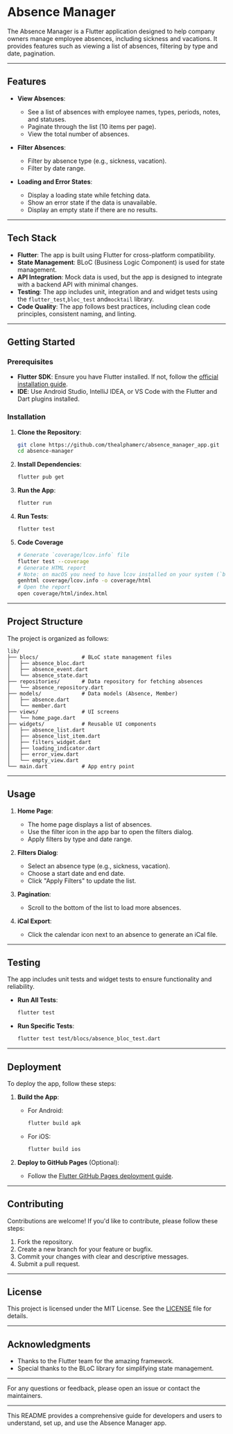 

# Absence Manager

The Absence Manager is a Flutter application designed to help company owners manage employee absences, including sickness and vacations. It provides features such as viewing a list of absences, filtering by type and date, pagination.

---

## Features

- **View Absences**:
  - See a list of absences with employee names, types, periods, notes, and statuses.
  - Paginate through the list (10 items per page).
  - View the total number of absences.

- **Filter Absences**:
  - Filter by absence type (e.g., sickness, vacation).
  - Filter by date range.

- **Loading and Error States**:
  - Display a loading state while fetching data.
  - Show an error state if the data is unavailable.
  - Display an empty state if there are no results.

---

## Tech Stack

- **Flutter**: The app is built using Flutter for cross-platform compatibility.
- **State Management**: BLoC (Business Logic Component) is used for state management.
- **API Integration**: Mock data is used, but the app is designed to integrate with a backend API with minimal changes.
- **Testing**: The app includes unit, integration and and widget tests using the `flutter_test`,`bloc_test` and`mocktail` library.
- **Code Quality**: The app follows best practices, including clean code principles, consistent naming, and linting.

---

## Getting Started

### Prerequisites

- **Flutter SDK**: Ensure you have Flutter installed. If not, follow the [official installation guide](https://flutter.dev/docs/get-started/install).
- **IDE**: Use Android Studio, IntelliJ IDEA, or VS Code with the Flutter and Dart plugins installed.

### Installation

1. **Clone the Repository**:
   ```bash
   git clone https://github.com/thealphamerc/absence_manager_app.git
   cd absence-manager
   ```

2. **Install Dependencies**:
   ```bash
   flutter pub get
   ```

3. **Run the App**:
   ```bash
   flutter run
   ```

4. **Run Tests**:
   ```bash
   flutter test
   ```
5. **Code Coverage**

    ```bash
    # Generate `coverage/lcov.info` file
    flutter test --coverage
    # Generate HTML report
    # Note: on macOS you need to have lcov installed on your system (`brew install lcov`) to use this:
    genhtml coverage/lcov.info -o coverage/html
    # Open the report
    open coverage/html/index.html
    ```

---

## Project Structure

The project is organized as follows:

```
lib/
├── blocs/              # BLoC state management files
│   ├── absence_bloc.dart
│   ├── absence_event.dart
│   └── absence_state.dart
├── repositories/       # Data repository for fetching absences
│   └── absence_repository.dart
├── models/             # Data models (Absence, Member)
│   ├── absence.dart
│   └── member.dart
├── views/              # UI screens
│   └── home_page.dart
├── widgets/            # Reusable UI components
│   ├── absence_list.dart
│   ├── absence_list_item.dart
│   ├── filters_widget.dart
│   ├── loading_indicator.dart
│   ├── error_view.dart
│   └── empty_view.dart
└── main.dart           # App entry point
```

---

## Usage

1. **Home Page**:
   - The home page displays a list of absences.
   - Use the filter icon in the app bar to open the filters dialog.
   - Apply filters by type and date range.

2. **Filters Dialog**:
   - Select an absence type (e.g., sickness, vacation).
   - Choose a start date and end date.
   - Click "Apply Filters" to update the list.

3. **Pagination**:
   - Scroll to the bottom of the list to load more absences.

4. **iCal Export**:
   - Click the calendar icon next to an absence to generate an iCal file.

---

## Testing

The app includes unit tests and widget tests to ensure functionality and reliability.

- **Run All Tests**:
  ```bash
  flutter test
  ```

- **Run Specific Tests**:
  ```bash
  flutter test test/blocs/absence_bloc_test.dart
  ```

---

## Deployment

To deploy the app, follow these steps:

1. **Build the App**:
   - For Android:
     ```bash
     flutter build apk
     ```
   - For iOS:
     ```bash
     flutter build ios
     ```

2. **Deploy to GitHub Pages** (Optional):
   - Follow the [Flutter GitHub Pages deployment guide](https://flutter.dev/docs/deployment/web).

---

## Contributing

Contributions are welcome! If you'd like to contribute, please follow these steps:

1. Fork the repository.
2. Create a new branch for your feature or bugfix.
3. Commit your changes with clear and descriptive messages.
4. Submit a pull request.

---

## License

This project is licensed under the MIT License. See the [LICENSE](LICENSE) file for details.

---

## Acknowledgments

- Thanks to the Flutter team for the amazing framework.
- Special thanks to the BLoC library for simplifying state management.

---

For any questions or feedback, please open an issue or contact the maintainers.

--- 

This README provides a comprehensive guide for developers and users to understand, set up, and use the Absence Manager app.